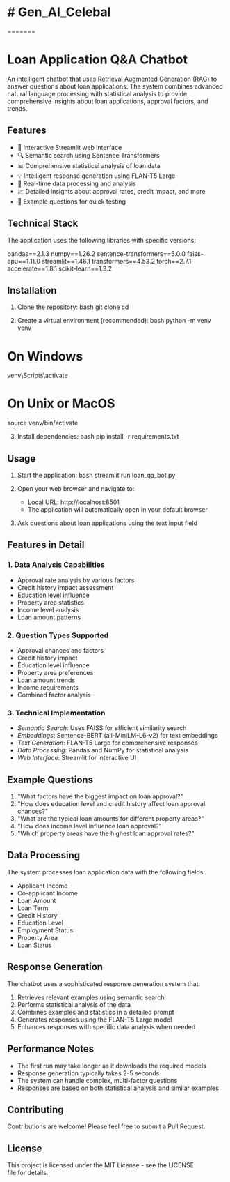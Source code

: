 # # Gen_AI_Celebal
=======
# Loan Application Q&A Chatbot

An intelligent chatbot that uses Retrieval Augmented Generation (RAG) to answer questions about loan applications. The system combines advanced natural language processing with statistical analysis to provide comprehensive insights about loan applications, approval factors, and trends.

## Features

- 🤖 Interactive Streamlit web interface
- 🔍 Semantic search using Sentence Transformers
- 📊 Comprehensive statistical analysis of loan data
- 💡 Intelligent response generation using FLAN-T5 Large
- 🚀 Real-time data processing and analysis
- 📈 Detailed insights about approval rates, credit impact, and more
- 💬 Example questions for quick testing

## Technical Stack

The application uses the following libraries with specific versions:


pandas==2.1.3
numpy==1.26.2
sentence-transformers==5.0.0
faiss-cpu==1.11.0
streamlit==1.46.1
transformers==4.53.2
torch==2.7.1
accelerate==1.8.1
scikit-learn==1.3.2


## Installation

1. Clone the repository:
bash
git clone <repository-url>
cd <repository-name>


2. Create a virtual environment (recommended):
bash
python -m venv venv
# On Windows
venv\Scripts\activate
# On Unix or MacOS
source venv/bin/activate


3. Install dependencies:
bash
pip install -r requirements.txt


## Usage

1. Start the application:
bash
streamlit run loan_qa_bot.py


2. Open your web browser and navigate to:
   - Local URL: http://localhost:8501
   - The application will automatically open in your default browser

3. Ask questions about loan applications using the text input field

## Features in Detail

### 1. Data Analysis Capabilities
- Approval rate analysis by various factors
- Credit history impact assessment
- Education level influence
- Property area statistics
- Income level analysis
- Loan amount patterns

### 2. Question Types Supported
- Approval chances and factors
- Credit history impact
- Education level influence
- Property area preferences
- Loan amount trends
- Income requirements
- Combined factor analysis

### 3. Technical Implementation
- *Semantic Search*: Uses FAISS for efficient similarity search
- *Embeddings*: Sentence-BERT (all-MiniLM-L6-v2) for text embeddings
- *Text Generation*: FLAN-T5 Large for comprehensive responses
- *Data Processing*: Pandas and NumPy for statistical analysis
- *Web Interface*: Streamlit for interactive UI

## Example Questions

1. "What factors have the biggest impact on loan approval?"
2. "How does education level and credit history affect loan approval chances?"
3. "What are the typical loan amounts for different property areas?"
4. "How does income level influence loan approval?"
5. "Which property areas have the highest loan approval rates?"

## Data Processing

The system processes loan application data with the following fields:
- Applicant Income
- Co-applicant Income
- Loan Amount
- Loan Term
- Credit History
- Education Level
- Employment Status
- Property Area
- Loan Status

## Response Generation

The chatbot uses a sophisticated response generation system that:
1. Retrieves relevant examples using semantic search
2. Performs statistical analysis of the data
3. Combines examples and statistics in a detailed prompt
4. Generates responses using the FLAN-T5 Large model
5. Enhances responses with specific data analysis when needed

## Performance Notes

- The first run may take longer as it downloads the required models
- Response generation typically takes 2-5 seconds
- The system can handle complex, multi-factor questions
- Responses are based on both statistical analysis and similar examples

## Contributing

Contributions are welcome! Please feel free to submit a Pull Request.

## License

This project is licensed under the MIT License - see the LICENSE file for details.
